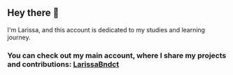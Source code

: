 ## Hey there 👋  
I'm Larissa, and this account is dedicated to my studies and learning journey.  
### You can check out my main account, where I share my projects and contributions: [LarissaBndct](https://github.com/LarissaBndct)
